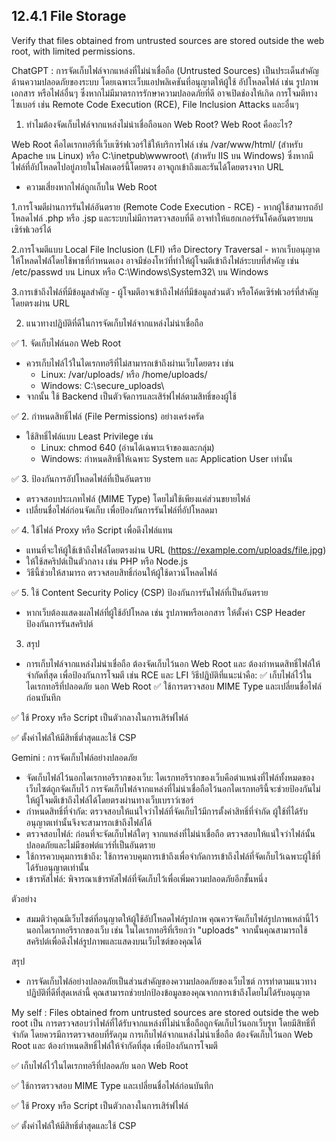 ## 12.4.1 File Storage

Verify that files obtained from untrusted sources are stored outside the web
root, with limited permissions.

ChatGPT : การจัดเก็บไฟล์จากแหล่งที่ไม่น่าเชื่อถือ (Untrusted Sources) เป็นประเด็นสำคัญด้านความปลอดภัยของระบบ โดยเฉพาะเว็บแอปพลิเคชันที่อนุญาตให้ผู้ใช้ อัปโหลดไฟล์ เช่น รูปภาพ เอกสาร หรือไฟล์อื่นๆ ซึ่งหากไม่มีมาตรการรักษาความปลอดภัยที่ดี อาจเปิดช่องให้เกิด การโจมตีทางไซเบอร์ เช่น Remote Code Execution (RCE), File Inclusion Attacks และอื่นๆ

1. ทำไมต้องจัดเก็บไฟล์จากแหล่งไม่น่าเชื่อถือนอก Web Root?
Web Root คืออะไร?

Web Root คือไดเรกทอรีที่เว็บเซิร์ฟเวอร์ใช้ให้บริการไฟล์ เช่น /var/www/html/ (สำหรับ Apache บน Linux) หรือ C:\inetpub\wwwroot\ (สำหรับ IIS บน Windows) ซึ่งหากมีไฟล์ที่อัปโหลดไปอยู่ภายในโฟลเดอร์นี้โดยตรง อาจถูกเข้าถึงและรันได้โดยตรงจาก URL
 - ความเสี่ยงหากไฟล์ถูกเก็บใน Web Root

 1.การโจมตีผ่านการรันไฟล์อันตราย (Remote Code Execution - RCE)
    - หากผู้ใช้สามารถอัปโหลดไฟล์ .php หรือ .jsp และระบบไม่มีการตรวจสอบที่ดี อาจทำให้แฮกเกอร์รันโค้ดอันตรายบนเซิร์ฟเวอร์ได้
    
 2.การโจมตีแบบ Local File Inclusion (LFI) หรือ Directory Traversal
    - หากเว็บอนุญาตให้โหลดไฟล์โดยใช้พาธที่กำหนดเอง อาจมีช่องโหว่ที่ทำให้ผู้โจมตีเข้าถึงไฟล์ระบบที่สำคัญ เช่น /etc/passwd บน Linux หรือ C:\Windows\System32\ บน Windows
    
 3.การเข้าถึงไฟล์ที่มีข้อมูลสำคัญ
    - ผู้โจมตีอาจเข้าถึงไฟล์ที่มีข้อมูลส่วนตัว หรือโค้ดเซิร์ฟเวอร์ที่สำคัญโดยตรงผ่าน URL

2. แนวทางปฏิบัติที่ดีในการจัดเก็บไฟล์จากแหล่งไม่น่าเชื่อถือ

✅ 1. จัดเก็บไฟล์นอก Web Root
 - ควรเก็บไฟล์ไว้ในไดเรกทอรีที่ไม่สามารถเข้าถึงผ่านเว็บโดยตรง เช่น
   - Linux: /var/uploads/ หรือ /home/uploads/
   - Windows: C:\secure_uploads\
 - จากนั้น ใช้ Backend เป็นตัวจัดการและเสิร์ฟไฟล์ตามสิทธิ์ของผู้ใช้

✅ 2. กำหนดสิทธิ์ไฟล์ (File Permissions) อย่างเคร่งครัด
 - ใช้สิทธิ์ไฟล์แบบ Least Privilege เช่น
   - Linux: chmod 640 (อ่านได้เฉพาะเจ้าของและกลุ่ม)
   - Windows: กำหนดสิทธิ์ให้เฉพาะ System และ Application User เท่านั้น
  
✅ 3. ป้องกันการอัปโหลดไฟล์ที่เป็นอันตราย
 - ตรวจสอบประเภทไฟล์ (MIME Type) โดยไม่ใช้เพียงแค่ส่วนขยายไฟล์
 - เปลี่ยนชื่อไฟล์ก่อนจัดเก็บ เพื่อป้องกันการรันไฟล์ที่อัปโหลดมา

✅ 4. ใช้ไฟล์ Proxy หรือ Script เพื่อดึงไฟล์แทน
 - แทนที่จะให้ผู้ใช้เข้าถึงไฟล์โดยตรงผ่าน URL (https://example.com/uploads/file.jpg)
 - ให้ใช้สคริปต์เป็นตัวกลาง เช่น PHP หรือ Node.js
 - วิธีนี้ช่วยให้สามารถ ตรวจสอบสิทธิ์ก่อนให้ผู้ใช้ดาวน์โหลดไฟล์

✅ 5. ใช้ Content Security Policy (CSP) ป้องกันการรันไฟล์ที่เป็นอันตราย
 - หากเว็บต้องแสดงผลไฟล์ที่ผู้ใช้อัปโหลด เช่น รูปภาพหรือเอกสาร ให้ตั้งค่า CSP Header ป้องกันการรันสคริปต์

3. สรุป
 - การเก็บไฟล์จากแหล่งไม่น่าเชื่อถือ ต้องจัดเก็บไว้นอก Web Root และ ต้องกำหนดสิทธิ์ไฟล์ให้จำกัดที่สุด เพื่อป้องกันการโจมตี เช่น RCE และ LFI วิธีปฏิบัติที่แนะนำคือ: ✅ เก็บไฟล์ไว้ในไดเรกทอรีที่ปลอดภัย นอก Web Root
✅ ใช้การตรวจสอบ MIME Type และเปลี่ยนชื่อไฟล์ก่อนบันทึก

✅ ใช้ Proxy หรือ Script เป็นตัวกลางในการเสิร์ฟไฟล์

✅ ตั้งค่าไฟล์ให้มีสิทธิ์ต่ำสุดและใช้ CSP

Gemini : การจัดเก็บไฟล์อย่างปลอดภัย
 - จัดเก็บไฟล์ไว้นอกไดเรกทอรีรากของเว็บ: ไดเรกทอรีรากของเว็บคือตำแหน่งที่ไฟล์ทั้งหมดของเว็บไซต์ถูกจัดเก็บไว้ การจัดเก็บไฟล์จากแหล่งที่ไม่น่าเชื่อถือไว้นอกไดเรกทอรีนี้จะช่วยป้องกันไม่ให้ผู้โจมตีเข้าถึงไฟล์ได้โดยตรงผ่านทางเว็บเบราว์เซอร์
 - กำหนดสิทธิ์ที่จำกัด: ตรวจสอบให้แน่ใจว่าไฟล์ที่จัดเก็บไว้มีการตั้งค่าสิทธิ์ที่จำกัด ผู้ใช้ที่ได้รับอนุญาตเท่านั้นจึงจะสามารถเข้าถึงไฟล์ได้
 - ตรวจสอบไฟล์: ก่อนที่จะจัดเก็บไฟล์ใดๆ จากแหล่งที่ไม่น่าเชื่อถือ ตรวจสอบให้แน่ใจว่าไฟล์นั้นปลอดภัยและไม่มีซอฟต์แวร์ที่เป็นอันตราย
 - ใช้การควบคุมการเข้าถึง: ใช้การควบคุมการเข้าถึงเพื่อจำกัดการเข้าถึงไฟล์ที่จัดเก็บไว้เฉพาะผู้ใช้ที่ได้รับอนุญาตเท่านั้น
 - เข้ารหัสไฟล์: พิจารณาเข้ารหัสไฟล์ที่จัดเก็บไว้เพื่อเพิ่มความปลอดภัยอีกชั้นหนึ่ง

ตัวอย่าง
- สมมติว่าคุณมีเว็บไซต์ที่อนุญาตให้ผู้ใช้อัปโหลดไฟล์รูปภาพ คุณควรจัดเก็บไฟล์รูปภาพเหล่านี้ไว้นอกไดเรกทอรีรากของเว็บ เช่น ในไดเรกทอรีที่เรียกว่า "uploads" จากนั้นคุณสามารถใช้สคริปต์เพื่อดึงไฟล์รูปภาพและแสดงบนเว็บไซต์ของคุณได้

สรุป
- การจัดเก็บไฟล์อย่างปลอดภัยเป็นส่วนสำคัญของความปลอดภัยของเว็บไซต์ การทำตามแนวทางปฏิบัติที่ดีที่สุดเหล่านี้ คุณสามารถช่วยปกป้องข้อมูลของคุณจากการเข้าถึงโดยไม่ได้รับอนุญาต

My self : Files obtained from untrusted sources are stored outside the web root เป็น การตรวจสอบว่าไฟล์ที่ได้รับจากแหล่งที่ไม่น่าเชื่อถือถูกจัดเก็บไว้นอกเว็บรูท โดยมีสิทธิ์ที่จำกัด โดยควรมีการตรวจสอบที่รัดกุม การเก็บไฟล์จากแหล่งไม่น่าเชื่อถือ ต้องจัดเก็บไว้นอก Web Root และ ต้องกำหนดสิทธิ์ไฟล์ให้จำกัดที่สุด เพื่อป้องกันการโจมตี

✅ เก็บไฟล์ไว้ในไดเรกทอรีที่ปลอดภัย นอก Web Root

✅ ใช้การตรวจสอบ MIME Type และเปลี่ยนชื่อไฟล์ก่อนบันทึก

✅ ใช้ Proxy หรือ Script เป็นตัวกลางในการเสิร์ฟไฟล์

✅ ตั้งค่าไฟล์ให้มีสิทธิ์ต่ำสุดและใช้ CSP
